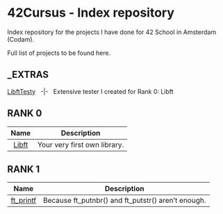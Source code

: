 # 42Cursus - Index repository

Index repository for the projects I have done for 42 School in Amsterdam (Codam).

Full list of projects to be found here.

## _EXTRAS
[LibftTesty](https://github.com/f-ras-42Cursus/_EXTRAS/tree/main/LibftTesty) &nbsp; -|- &nbsp; Extensive tester I created for Rank 0: Libft

## RANK 0
|			Name				| Description	|
|:---------------:|:-----------:|
[Libft](https://github.com/f-ras-42Cursus/libft) | Your very first own library. |

## RANK 1
|			Name				| Description	|
|:---------------:|:-----------:|
[ft_printf](https://github.com/f-ras-42Cursus/ft_prinft) | Because ft_putnbr() and ft_putstr() aren’t enough. |
